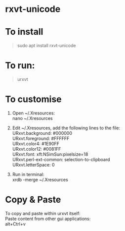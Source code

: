 # rxvt-unicode

# To install

> sudo apt install rxvt-unicode

# To run:<br>
> urxvt

# To customise

1) Open ~/.Xresources:<br>
nano ~/.Xresources

2) Edit ~/.Xresources, add the following lines to the file:<br>
URxvt.background: #000000<br>
URxvt.foreground: #FFFFFF<br>
URxvt.color4: #1E90FF<br>
URxvt.color12: #0081FF<br>
URxvt.font: xft:NSimSun:pixelsize=18<br>
URxvt.perl-ext-common: selection-to-clipboard<br>
URxvt.letterSpace: 0

3) Run in terminal:<br>
xrdb -merge ~/.Xresources

# Copy & Paste

To copy and paste within urxvt itself:<br>
Paste content from other gui applications:<br>
alt+Ctrl+v
